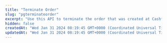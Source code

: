 ```yaml
---
title: "Terminate Order"
slug: "pgterminateorder"
excerpt: "Use this API to terminate the order that was created at Cashfree's using the `order_id`."
hidden: false
createdAt: "Wed Jan 31 2024 08:19:45 GMT+0000 (Coordinated Universal Time)"
updatedAt: "Wed Jan 31 2024 08:19:45 GMT+0000 (Coordinated Universal Time)"
---
```

